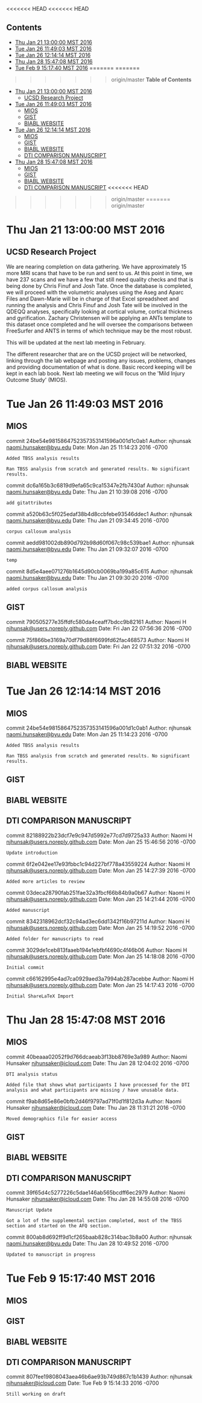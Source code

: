 <<<<<<< HEAD
<<<<<<< HEAD
## Contents

- [Thu Jan 21 13:00:00 MST 2016](#thu-jan-21-130000-mst-2016)
- [Tue Jan 26 11:49:03 MST 2016](#tue-jan-26-114903-mst-2016)
- [Tue Jan 26 12:14:14 MST 2016](#tue-jan-26-121414-mst-2016)
- [Thu Jan 28 15:47:08 MST 2016](#thu-jan-28-154708-mst-2016)
- [Tue Feb 9 15:17:40 MST 2016](#tue-feb-9-151740-mst-2016) 
=======
=======
>>>>>>> origin/master
**Table of Contents**

- [Thu Jan 21 13:00:00 MST 2016](#)
	- [UCSD Research Project](#)
- [Tue Jan 26 11:49:03 MST 2016](#)
	- [MIOS](#)
	- [GIST](#)
	- [BIABL WEBSITE](#)
- [Tue Jan 26 12:14:14 MST 2016](#)
	- [MIOS](#)
	- [GIST](#)
	- [BIABL WEBSITE](#)
	- [DTI COMPARISON MANUSCRIPT](#)
- [Thu Jan 28 15:47:08 MST 2016](#)
	- [MIOS](#)
	- [GIST](#)
	- [BIABL WEBSITE](#)
	- [DTI COMPARISON MANUSCRIPT](#)
<<<<<<< HEAD
>>>>>>> origin/master
=======
>>>>>>> origin/master

<!-- end toc -->

# Thu Jan 21 13:00:00 MST 2016

## UCSD Research Project

We are nearing completion on data gathering.  We have approximately 15 more MRI scans that have to be run and sent to us.  At this point in time, we have 237 scans and we have a few that still need quality checks and that is being done by Chris Finuf and Josh Tate.  Once the database is completed, we will proceed with the volumetric analyses using the Aseg and Aparc Files and Dawn-Marie will be in charge of that Excel spreadsheet and running the analysis and Chris Finuf and Josh Tate will be involved in the QDEQQ analyses, specifically looking at cortical volume, cortical thickness and gyrification.  Zachary Christensen will be applying an ANTs template to this dataset once completed and he will oversee the comparisons between FreeSurfer and ANTS in terms of which technique may be the most robust.

This will be updated at the next lab meeting in February.

The different researcher  that are on the UCSD project will be networked, linking through the lab webpage and posting any issues, problems, changes and providing documentation of what is done. Basic record keeping will be kept in each lab book. Next lab meeting we will focus on the 'Mild Injury Outcome Study' (MIOS).

# Tue Jan 26 11:49:03 MST 2016

## MIOS

commit 24be54e9815864752357353141596a001d1c0ab1
Author: njhunsak <naomi.hunsaker@byu.edu>
Date:   Mon Jan 25 11:14:23 2016 -0700

    Added TBSS analysis results
    
    Ran TBSS analysis from scratch and generated results. No significant
    results.

commit dc6a165b3c6819d9efa65c9ca15347e2fb7430af
Author: njhunsak <naomi.hunsaker@byu.edu>
Date:   Thu Jan 21 10:39:08 2016 -0700

    add gitattributes

commit a520b63c5f025edaf38b4d8ccbfebe93546ddec1
Author: njhunsak <naomi.hunsaker@byu.edu>
Date:   Thu Jan 21 09:34:45 2016 -0700

    corpus callosum analysis

commit aedd981002db890d792b98d60f067c98c539bae1
Author: njhunsak <naomi.hunsaker@byu.edu>
Date:   Thu Jan 21 09:32:07 2016 -0700

    temp

commit 8d5e4aee071276b1645d90cb0069ba199a85c615
Author: njhunsak <naomi.hunsaker@byu.edu>
Date:   Thu Jan 21 09:30:20 2016 -0700

    added corpus callosum analysis

## GIST

commit 790505277e35ffdfc580da4ceaff7bdcc9b82161
Author: Naomi H <njhunsak@users.noreply.github.com>
Date:   Fri Jan 22 07:56:36 2016 -0700

commit 75f866be3169a70df79d88f6699fd62fac468573
Author: Naomi H <njhunsak@users.noreply.github.com>
Date:   Fri Jan 22 07:51:32 2016 -0700

## BIABL WEBSITE

# Tue Jan 26 12:14:14 MST 2016

## MIOS

commit 24be54e9815864752357353141596a001d1c0ab1
Author: njhunsak <naomi.hunsaker@byu.edu>
Date:   Mon Jan 25 11:14:23 2016 -0700

    Added TBSS analysis results
    
    Ran TBSS analysis from scratch and generated results. No significant
    results.

## GIST


## BIABL WEBSITE


## DTI COMPARISON MANUSCRIPT

commit 82188922b23dcf7e9c947d5992e77cd7d9725a33
Author: Naomi H <njhunsak@users.noreply.github.com>
Date:   Mon Jan 25 15:46:56 2016 -0700

    Update introduction

commit 6f2e042ee17e93fbbc1c94d227bf778a43559224
Author: Naomi H <njhunsak@users.noreply.github.com>
Date:   Mon Jan 25 14:27:39 2016 -0700

    Added more articles to review

commit 03deca28790fab251fae32a3fbcf66b84b9a0b67
Author: Naomi H <njhunsak@users.noreply.github.com>
Date:   Mon Jan 25 14:21:44 2016 -0700

    Added manuscript

commit 8342318962dcf32c94ad3ec6dd1342f16b97211d
Author: Naomi H <njhunsak@users.noreply.github.com>
Date:   Mon Jan 25 14:19:52 2016 -0700

    Added folder for manuscripts to read

commit 3029de1ceb813faaeb194e1ebfbf4690c4f46b06
Author: Naomi H <njhunsak@users.noreply.github.com>
Date:   Mon Jan 25 14:18:08 2016 -0700

    Initial commit

commit c66162995e4ad7ca0929aed3a7994ab287acebbe
Author: Naomi H <njhunsak@users.noreply.github.com>
Date:   Mon Jan 25 14:17:43 2016 -0700

    Initial ShareLaTeX Import
# Thu Jan 28 15:47:08 MST 2016

## MIOS

commit 40beaaa02052f9d766dcaeab3f13bb8769e3a989
Author: Naomi Hunsaker <njhunsaker@icloud.com>
Date:   Thu Jan 28 12:04:02 2016 -0700

    DTI analysis status
    
    Added file that shows what participants I have processed for the DTI
    analysis and what participants are missing / have unusable data.

commit f9ab8d65e86e0bfb2d46f9797ad71f0d1f812d3a
Author: Naomi Hunsaker <njhunsaker@icloud.com>
Date:   Thu Jan 28 11:31:21 2016 -0700

    Moved demographics file for easier access

## GIST


## BIABL WEBSITE


## DTI COMPARISON MANUSCRIPT

commit 39f65d4c5277226c5dae146ab565bcdff6ec2979
Author: Naomi Hunsaker <njhunsaker@icloud.com>
Date:   Thu Jan 28 14:55:08 2016 -0700

    Manuscript Update
    
    Got a lot of the supplemental section completed, most of the TBSS
    section and started on the AFQ section.

commit 800ab8d692ff9d1cf265baab828c314bac3b8a00
Author: njhunsak <naomi.hunsaker@byu.edu>
Date:   Thu Jan 28 10:49:52 2016 -0700

    Updated to manuscript in progress
# Tue Feb  9 15:17:40 MST 2016

## MIOS


## GIST


## BIABL WEBSITE


## DTI COMPARISON MANUSCRIPT

commit 807fee19808043aea46b6ae93b749d867c1b1439
Author: njhunsak <njhunsaker@icloud.com>
Date:   Tue Feb 9 15:14:33 2016 -0700

    Still working on draft

